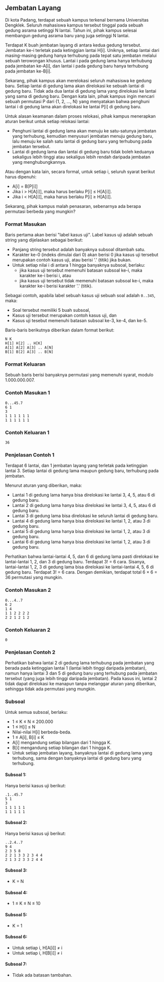 ## Jembatan Layang

Di kota Padang, terdapat sebuah kampus terkenal bernama Universitas Dengklek. Seluruh mahasiswa kampus tersebut tinggal pada sebuah gedung asrama setinggi N lantai. Tahun ini, pihak kampus selesai membangun gedung asrama baru yang juga setinggi N lantai. 

Terdapat K buah jembatan layang di antara kedua gedung tersebut. Jembatan ke-i terletak pada ketinggian lantai H[i]. Uniknya, setiap lantai dari masing-masing gedung hanya terhubung pada tepat satu jembatan melalui sebuah terowongan khusus. Lantai i pada gedung lama hanya terhubung pada jembatan ke-A[i], dan lantai i pada gedung baru hanya terhubung pada jembatan ke-B[i].

Sekarang, pihak kampus akan merelokasi seluruh mahasiswa ke gedung baru. Setiap lantai di gedung lama akan direlokasi ke sebuah lantai di gedung baru. Tidak ada dua lantai di gedung lama yang direlokasi ke lantai yang sama di gedung baru. Dengan kata lain, pihak kampus ingin mencari sebuah permutasi P dari {1, 2, ..., N} yang menyatakan bahwa penghuni lantai i di gedung lama akan direlokasi ke lantai P[i] di gedung baru.

Untuk alasan keamanan dalam proses relokasi, pihak kampus menerapkan aturan berikut untuk setiap relokasi lantai:

- Penghuni lantai di gedung lama akan menuju ke satu-satunya jembatan yang terhubung, kemudian menyusuri jembatan menuju gedung baru, lalu menuju ke salah satu lantai di gedung baru yang terhubung pada jembatan tersebut.
- Lantai di gedung lama dan lantai di gedung baru tidak boleh keduanya sekaligus lebih tinggi atau sekaligus lebih rendah daripada jembatan yang menghubungkannya.

Atau dengan kata lain, secara formal, untuk setiap i, seluruh syarat berikut harus dipenuhi:

- A[i] = B[P[i]]
- Jika i > H[A[i]], maka harus berlaku P[i] ≤ H[A[i]].
- Jika i < H[A[i]], maka harus berlaku P[i] ≥ H[A[i]].

Sekarang, pihak kampus malah penasaran, sebenarnya ada berapa permutasi berbeda yang mungkin?

### Format Masukan

Baris pertama akan berisi "label kasus uji". Label kasus uji adalah sebuah string yang dijelaskan sebagai berikut:

- Panjang string tersebut adalah banyaknya subsoal ditambah satu.
- Karakter ke-0 (indeks dimulai dari 0) akan berisi 0 jika kasus uji tersebut merupakan contoh kasus uji, atau berisi '.' (titik) jika bukan.
- Untuk setiap nilai i di antara 1 hingga banyaknya subsoal, berlaku:
  - jika kasus uji tersebut memenuhi batasan subsoal ke-i, maka karakter ke-i berisi i, atau
  - jika kasus uji tersebut tidak memenuhi batasan subsoal ke-i, maka karakter ke-i berisi karakter '.' (titik).

Sebagai contoh, apabila label sebuah kasus uji sebuah soal adalah `0..345`, maka:

- Soal tersebut memiliki 5 buah subsoal,
- Kasus uji tersebut merupakan contoh kasus uji, dan
- Kasus uji tesebut memenuhi batasan subsoal ke-3, ke-4, dan ke-5.

Baris-baris berikutnya diberikan dalam format berikut:

    N K
    H[1] H[2] .. H[K]
    A[1] A[2] A[3] .. A[N]
    B[1] B[2] A[3] .. B[N]

### Format Keluaran

Sebuah baris berisi banyaknya permutasi yang memenuhi syarat, modulo  1.000.000.007.

### Contoh Masukan 1

    0...45.7
    6 1
    3
    1 1 1 1 1 1
    1 1 1 1 1 1

### Contoh Keluaran 1

    36

### Penjelasan Contoh 1

Terdapat 6 lantai, dan 1 jembatan layang yang terletak pada ketinggian lantai 3. Setiap lantai di gedung lama maupun gedung baru, terhubung pada jembatan.

Menurut aturan yang diberikan, maka:

- Lantai 1 di gedung lama hanya bisa direlokasi ke lantai 3, 4, 5, atau 6 di gedung baru.
- Lantai 2 di gedung lama hanya bisa direlokasi ke lantai 3, 4, 5, atau 6 di gedung baru.
- Lantai 3 di gedung lama bisa direlokasi ke seluruh lantai di gedung baru.
- Lantai 4 di gedung lama hanya bisa direlokasi ke lantai 1, 2, atau 3 di gedung baru.
- Lantai 5 di gedung lama hanya bisa direlokasi ke lantai 1, 2, atau 3 di gedung baru.
- Lantai 6 di gedung lama hanya bisa direlokasi ke lantai 1, 2, atau 3 di gedung baru.

Perhatikan bahwa lantai-lantai 4, 5, dan 6 di gedung lama pasti direlokasi ke lantai-lantai 1, 2, dan 3 di gedung baru. Terdapat 3! = 6 cara. Sisanya, lantai-lantai 1, 2, 3 di gedung lama bisa direlokasi ke lantai-lantai 4, 5, 6 di gedung baru. Terdapat 3! = 6 cara. Dengan demikian, terdapat total 6 × 6 = 36 permutasi yang mungkin.

### Contoh Masukan 2

    0...4..7
    6 2
    1 4
    1 1 2 2 2 2
    2 2 1 2 1 2

### Contoh Keluaran 2

    0

### Penjelasan Contoh 2

Perhatikan bahwa lantai 2 di gedung lama terhubung pada jembatan yang berada pada ketinggian lantai 1 (lantai lebih tinggi daripada jembatan), namun hanya lantai 3 dan 5 di gedung baru yang terhubung pada jembatan tersebut (yang juga lebih tinggi daripada jembatan). Pada kasus ini, lantai 2 tidak dapat direlokasi ke manapun tanpa melanggar aturan yang diberikan, sehingga tidak ada permutasi yang mungkin.

### Subsoal

Untuk semua subsoal, berlaku:

- 1 ≤ K ≤ N ≤ 200.000
- 1 ≤ H[i] ≤ N
- Nilai-nilai H[i] berbeda-beda.
- 1 ≤ A[i], B[i] ≤ K
- A[i] mengandung setiap bilangan dari 1 hingga K.
- B[i] mengandung setiap bilangan dari 1 hingga K.
- Untuk setiap jembatan layang, banyaknya lantai di gedung lama yang terhubung, sama dengan banyaknya lantai di gedung baru yang terhubung.

#### Subsoal 1:

Hanya berisi kasus uji berikut:

    .1..45.7
    5 1
    3
    1 1 1 1 1
    1 1 1 1 1

#### Subsoal 2:

Hanya berisi kasus uji berikut:

    ..2.4..7
    9 4
    2 3 5 8
    2 2 1 3 3 2 3 4 4
    2 1 3 2 3 3 2 4 4

#### Subsoal 3:

- K = N

#### Subsoal 4:

- 1 ≤ K ≤ N ≤ 10

#### Subsoal 5:

- K = 1

#### Subsoal 6:

- Untuk setiap i, H[A[i]] ≠ i
- Untuk setiap i, H[B[i]] ≠ i

#### Subsoal 7:

- Tidak ada batasan tambahan.
